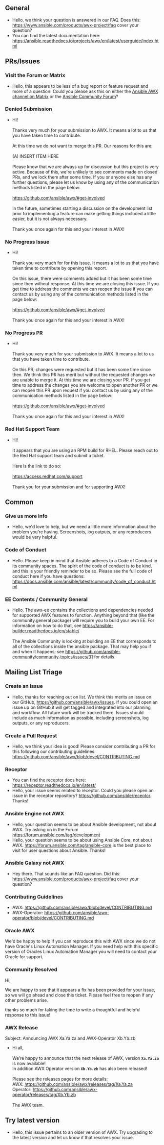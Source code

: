 ## General
- Hello, we think your question is answered in our FAQ. Does this: https://www.ansible.com/products/awx-project/faq cover your question?
- You can find the latest documentation here: https://ansible.readthedocs.io/projects/awx/en/latest/userguide/index.html



## PRs/Issues

### Visit the Forum or Matrix
- Hello, this appears to be less of a bug report or feature request and more of a question. Could you please ask this on either the [Ansible AWX channel on Matrix](https://matrix.to/#/#awx:ansible.com) or the [Ansible Community Forum](https://forum.ansible.com/tag/awx)?

### Denied Submission

- Hi! \
\
Thanks very much for your submission to AWX. It means a lot to us that you have taken time to contribute. \
\
At this time we do not want to merge this PR. Our reasons for this are: \
\
(A) INSERT ITEM HERE \
\
Please know that we are always up for discussion but this project is very active. Because of this, we're unlikely to see comments made on closed PRs, and we lock them after some time. If you or anyone else has any further questions, please let us know by using any of the communication methods listed in the page below: \
\
https://github.com/ansible/awx/#get-involved \
\
In the future, sometimes starting a discussion on the development list prior to implementing a feature can make getting things included a little easier, but it is not always necessary. \
\
Thank you once again for this and your interest in AWX!


### No Progress Issue
- Hi! \
\
Thank you very much for for this issue. It means a lot to us that you have taken time to contribute by opening this report. \
\
On this issue, there were comments added but it has been some time since then without response. At this time we are closing this issue. If you get time to address the comments we can reopen the issue if you can contact us by using any of the communication methods listed in the page below: \
\
https://github.com/ansible/awx/#get-involved \
\
Thank you once again for this and your interest in AWX!


### No Progress PR
- Hi! \
\
Thank you very much for your submission to AWX. It means a lot to us that you have taken time to contribute. \
\
On this PR, changes were requested but it has been some time since then. We think this PR has merit but without the requested changes we are unable to merge it. At this time we are closing your PR. If you get time to address the changes you are welcome to open another PR or we can reopen this PR upon request if you contact us by using any of the communication methods listed in the page below: \
\
https://github.com/ansible/awx/#get-involved \
\
Thank you once again for this and your interest in AWX!


### Red Hat Support Team
- Hi! \
\
It appears that you are using an RPM build for RHEL. Please reach out to the Red Hat support team and submit a ticket. \
\
Here is the link to do so: \
\
https://access.redhat.com/support \
\
Thank you for your submission and for supporting AWX!


## Common

### Give us more info
- Hello, we'd love to help, but we need a little more information about the problem you're having. Screenshots, log outputs, or any reproducers would be very helpful.

### Code of Conduct
- Hello. Please keep in mind that Ansible adheres to a Code of Conduct in its community spaces. The spirit of the code of conduct is to be kind, and this is your friendly reminder to be so. Please see the full code of conduct here if you have questions: https://docs.ansible.com/ansible/latest/community/code_of_conduct.html

### EE Contents / Community General
- Hello. The awx-ee contains the collections and dependencies needed for supported AWX features to function. Anything beyond that (like the community.general package) will require you to build your own EE. For information on how to do that, see https://ansible-builder.readthedocs.io/en/stable/ \
\
The Ansible Community is looking at building an EE that corresponds to all of the collections inside the ansible package. That may help you if and when it happens; see https://github.com/ansible-community/community-topics/issues/31 for details.



## Mailing List Triage

### Create an issue
- Hello, thanks for reaching out on list. We think this merits an issue on our GitHub, https://github.com/ansible/awx/issues. If you could open an issue up on GitHub it will get tagged and integrated into our planning and workflow. All future work will be tracked there. Issues should include as much information as possible, including screenshots, log outputs, or any reproducers.

### Create a Pull Request
- Hello, we think your idea is good! Please consider contributing a PR for this following our contributing guidelines: https://github.com/ansible/awx/blob/devel/CONTRIBUTING.md

### Receptor
- You can find the receptor docs here: https://receptor.readthedocs.io/en/latest/
- Hello, your issue seems related to receptor. Could you please open an issue in the receptor repository? https://github.com/ansible/receptor. Thanks!

### Ansible Engine not AWX
- Hello, your question seems to be about Ansible development, not about AWX. Try asking on in the Forum https://forum.ansible.com/tag/development
- Hello, your question seems to be about using Ansible Core, not about AWX. https://forum.ansible.com/tag/ansible-core is the best place to visit for user questions about Ansible. Thanks!

### Ansible Galaxy not AWX
- Hey there. That sounds like an FAQ question. Did this: https://www.ansible.com/products/awx-project/faq cover your question?

### Contributing Guidelines
- AWX: https://github.com/ansible/awx/blob/devel/CONTRIBUTING.md
- AWX-Operator: https://github.com/ansible/awx-operator/blob/devel/CONTRIBUTING.md

### Oracle AWX
We'd be happy to help if you can reproduce this with AWX since we do not have Oracle's Linux Automation Manager. If you need help with this specific version of Oracles Linux Automation Manager you will need to contact your Oracle for support.

### Community Resolved
Hi,

We are happy to see that it appears a fix has been provided for your issue, so we will go ahead and close this ticket. Please feel free to reopen if any other problems arise.

<name of community member who helped> thanks so much for taking the time to write a thoughtful and helpful response to this issue!

### AWX Release
Subject: Announcing AWX Xa.Ya.za and AWX-Operator Xb.Yb.zb

- Hi all, \
\
We're happy to announce that the next release of AWX, version <b>`Xa.Ya.za`</b> is now available! \
In addition AWX Operator version <b>`Xb.Yb.zb`</b> has also been released! \
\
Please see the releases pages for more details: \
	AWX: https://github.com/ansible/awx/releases/tag/Xa.Ya.za \
	Operator: https://github.com/ansible/awx-operator/releases/tag/Xb.Yb.zb \
\
The AWX team.

## Try latest version
- Hello, this issue pertains to an older version of AWX. Try upgrading to the latest version and let us know if that resolves your issue.
